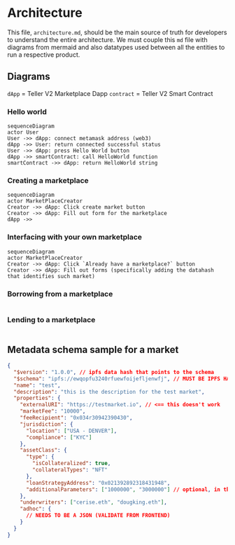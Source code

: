 # Architecture

This file, `architecture.md`, should be the main source of truth for developers to understand the entire architecture. We must couple this `md` file with diagrams from mermaid and also datatypes used between all the entities to run a respective product.

## Diagrams

`dApp` = Teller V2 Marketplace Dapp
`contract` = Teller V2 Smart Contract

### Hello world

```mermaid
sequenceDiagram
actor User
User ->> dApp: connect metamask address (web3)
dApp ->> User: return connected successful status
User ->> dApp: press Hello World button
dApp ->> smartContract: call HelloWorld function
smartContract ->> dApp: return HelloWorld string
```

### Creating a marketplace

```mermaid
sequenceDiagram
actor MarketPlaceCreator
Creator ->> dApp: Click create market button
Creator ->> dApp: Fill out form for the marketplace
dApp ->>
```

### Interfacing with your own marketplace

```mermaid
sequenceDiagram
actor MarketPlaceCreator
Creator ->> dApp: Click `Already have a marketplace?` button
Creator ->> dApp: Fill out forms (specifically adding the datahash that identifies such market)

```

### Borrowing from a marketplace

```mermaid

```

### Lending to a marketplace

```mermaid

```

## Metadata schema sample for a market

```json
{
  "$version": "1.0.0", // ipfs data hash that points to the schema
  "$schema": "ipfs://ewqopfu3240rfuewfoijefljenwfj", // MUST BE IPFS HASH compliant
  "name": "test",
  "description": "this is the description for the test market",
  "properties": {
    "externalURI": "https://testmarket.io", // <== this doesn't work
    "marketFee": "10000",
    "feeRecipient": "0x034r30942390430",
    "jurisdiction": {
      "location": ["USA - DENVER"],
      "compliance": ["KYC"]
    },
    "assetClass": {
      "type": {
        "isCollateralized": true,
        "collateralTypes": "NFT"
      },
      "loanStrategyAddress": "0x021392892318431948",
      "additionalParameters": ["1000000", "3000000"] // optional, in this example both the interest and payment cycles have been added as additional parameters
    },
    "underwriters": ["cerise.eth", "dougking.eth"],
    "adhoc": {
      // NEEDS TO BE A JSON (VALIDATE FROM FRONTEND)
    }
  }
}
```
